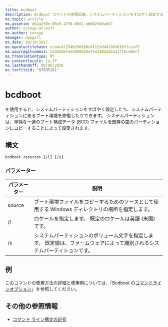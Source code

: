 ```yaml
---
title: bcdboot
description: Bcdboot コマンドの参照記事。システムパーティションをすばやく設定するか、システムパーティションにあるブート環境を修復します。
ms.topic: article
ms.assetid: e62a250e-08e9-47f6-89d1-e6002560ab57
author: coreyp-at-msft
ms.author: coreyp
manager: dongill
ms.date: 10/16/2017
ms.openlocfilehash: ccdacd1254b290160c81123dd419d1816ffccaf5
ms.sourcegitcommit: 53d526bfeddb89d28af44210a23ba417f6ce0ecf
ms.translationtype: MT
ms.contentlocale: ja-JP
ms.lasthandoff: 08/06/2020
ms.locfileid: "87895181"
---
```

# <a name="bcdboot"></a>bcdboot

を使用すると、システムパーティションをすばやく設定したり、システムパーティションにあるブート環境を修復したりできます。 システムパーティションは、単純な一連のブート構成データ (BCD) ファイルを既存の空のパーティションにコピーすることによって設定されます。

## <a name="syntax"></a>構文

```
bcdboot <source> [/l] [/s]
```

### <a name="parameters"></a>パラメーター

| パラメーター | 説明 |
| --------- | ----------- |
| source | ブート環境ファイルをコピーするためのソースとして使用する Windows ディレクトリの場所を指定します。 |
| /l | ロケールを指定します。 既定のロケールは英語 (米国) です。 |
| /s | システムパーティションのボリューム文字を指定します。 既定値は、ファームウェアによって識別されるシステムパーティションです。 |

## <a name="examples"></a>例

このコマンドの使用方法の詳細と使用例については、「Bcdboot の[コマンドラインオプション](/previous-versions/windows/it-pro/windows-8.1-and-8/hh824874(v=win.10))」を参照してください。

## <a name="additional-references"></a>その他の参照情報

- [コマンド ライン構文の記号](command-line-syntax-key.md)
